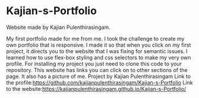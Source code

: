 # Kajian-s-Portfolio

Website made by Kajian Pulenthirasingam.

My first portfolio made for me from me. I took the challenge to create my own portfolio that is responsive. I made it so that when you click on my first project, it directs you to the website that I was fixing for semantic issues. I learned how to use flex-box styling and css selectors to make my very own profile.
For installing my project you just need to clone this code to your repository. This website has links you can click on to other sections of the page. It also has a picture of me.
Project by Kajian Pulenthirasingam Link to the profile:https://github.com/kajianpulenthirasingam/Kajian-s-Portfolio
Link to the website:https://kajianpulenthirasingam.github.io/Kajian-s-Portfolio/